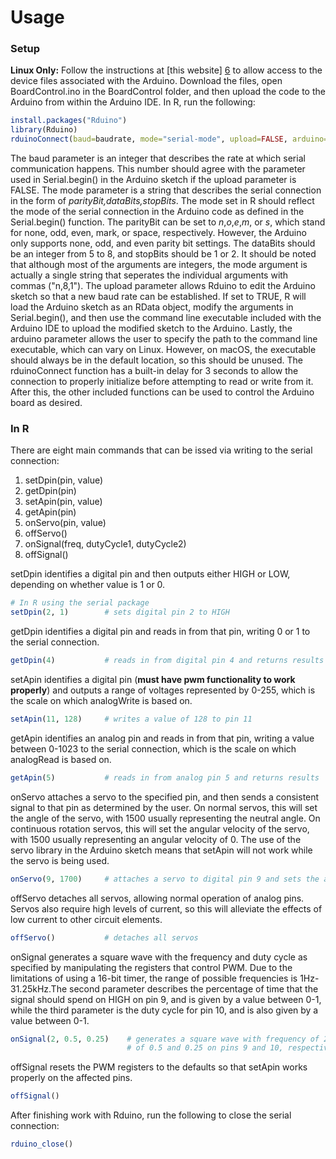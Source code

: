 # Usage

### Setup
**Linux Only:** Follow the instructions at [this website] [6] to allow access to the device files associated with the Arduino.
Download the files, open BoardControl.ino in the BoardControl folder, and then upload the code to the Arduino from within the Arduino IDE. In R, run the following:
```R
install.packages("Rduino")
library(Rduino)
rduinoConnect(baud=baudrate, mode="serial-mode", upload=FALSE, arduino="path-to-arduino-executable")
```
The baud parameter is an integer that describes the rate at which serial communication happens. This number should agree with the parameter used in Serial.begin() in the Arduino sketch if the upload parameter is FALSE.
The mode parameter is a string that describes the serial connection in the form of *parityBit,dataBits,stopBits*. The mode set in R should reflect the mode of the serial connection in the Arduino code as defined in the Serial.begin() function. The parityBit can be set to *n*,*o*,*e*,*m*, or *s*, which stand for none, odd, even, mark, or space, respectively. However, the Arduino only supports none, odd, and even parity bit settings. The dataBits should be an integer from 5 to 8, and stopBits should be 1 or 2. It should be noted that although most of the arguments are integers, the mode argument is actually a single string that seperates the individual arguments with commas ("n,8,1"). The upload parameter allows Rduino to edit the Arduino sketch so that a new baud rate can be established. If set to TRUE, R will load the Arduino sketch as an RData object, modify the arguments in Serial.begin(), and then use the command line executable included with the Arduino IDE to upload the modified sketch to the Arduino. Lastly, the arduino parameter allows the user to specify the path to the command line executable, which can vary on Linux. However, on macOS, the executable should always be in the default location, so this should be unused. The rduinoConnect function has a built-in delay for 3 seconds to allow the connection to properly initialize before attempting to read or write from it. After this, the other included functions can be used to control the Arduino board as desired.

### In R
There are eight main commands that can be issed via writing to the serial connection:
1. setDpin(pin, value)
2. getDpin(pin)
3. setApin(pin, value)
4. getApin(pin)
5. onServo(pin, value)
6. offServo()
7. onSignal(freq, dutyCycle1, dutyCycle2)
8. offSignal()

setDpin identifies a digital pin and then outputs either HIGH or LOW, depending on whether value is 1 or 0.
```R 
# In R using the serial package
setDpin(2, 1)        # sets digital pin 2 to HIGH
```
getDpin identifies a digital pin and reads in from that pin, writing 0 or 1 to the serial connection.
```R
getDpin(4)           # reads in from digital pin 4 and returns results
```
setApin identifies a digital pin (**must have pwm functionality to work properly**) and outputs a range of voltages represented by 0-255, which is the scale on which analogWrite is based on.
```R
setApin(11, 128)     # writes a value of 128 to pin 11
```
getApin identifies an analog pin and reads in from that pin, writing a value between 0-1023 to the serial connection, which is the scale on which analogRead is based on.
```R
getApin(5)           # reads in from analog pin 5 and returns results
```
onServo attaches a servo to the specified pin, and then sends a consistent signal to that pin as determined by the user. On normal servos, this will set the angle of the servo, with 1500 usually representing the neutral angle. On continuous rotation servos, this will set the angular velocity of the servo, with 1500 usually representing an angular velocity of 0. The use of the servo library in the Arduino sketch means that setApin will not work while the servo is being used.
```R
onServo(9, 1700)     # attaches a servo to digital pin 9 and sets the angle or angular velocity
```
offServo detaches all servos, allowing normal operation of analog pins. Servos also require high levels of current, so this will alleviate the effects of low current to other circuit elements.
```R
offServo()           # detaches all servos
```
onSignal generates a square wave with the frequency and duty cycle as specified by manipulating the registers that control PWM. Due to the limitations of using a 16-bit timer, the range of possible frequencies is 1Hz-31.25kHz.The second parameter describes the percentage of time that the signal should spend on HIGH on pin 9, and is given by a value between 0-1, while the third parameter is the duty cycle for pin 10, and is also given by a value between 0-1. 
```R
onSignal(2, 0.5, 0.25)    # generates a square wave with frequency of 2Hz and a duty cycles
                          # of 0.5 and 0.25 on pins 9 and 10, respectively.
```
offSignal resets the PWM registers to the defaults so that setApin works properly on the affected pins.
```R
offSignal()
```
After finishing work with Rduino, run the following to close the serial connection:
```R
rduino_close()    
```

[6]: https://www.arduino.cc/en/Guide/Linux